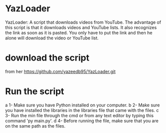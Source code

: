 # YazLoader
YazLoader: A script that downloads videos from YouTube. The advantage of this script is that it downloads videos and YouTube lists. It also recognizes the link as soon as it is pasted. You only have to put the link and then he alone will download the video or YouTube list.

# download the script 
from her https://github.com/yazeedb95/YazLoader.git

# Run the script 
a 1- Make sure you have Python installed on your computer.
b 2- Make sure you have installed the libraries in the libraries file that came with the files.
c 3- Run the min file through the cmd or from any text editor by typing this command 'py main.py'.
d 4- Before running the file, make sure that you are on the same path as the files.
